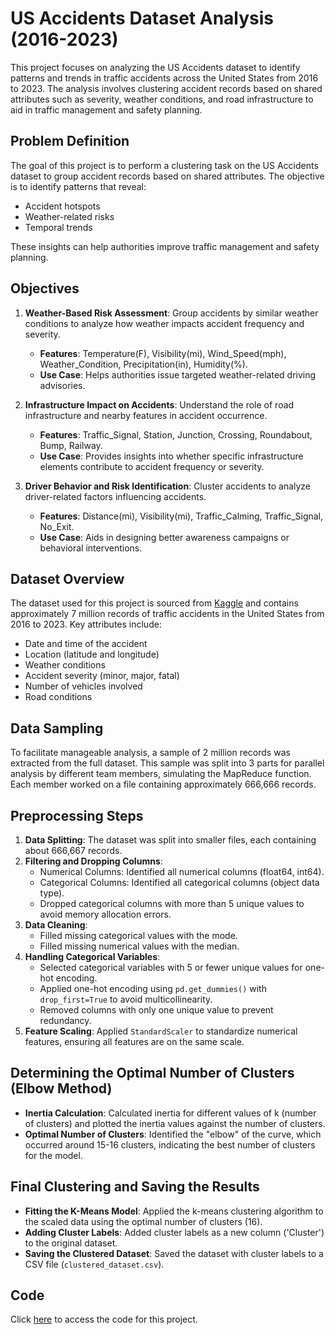 # US Accidents Dataset Analysis (2016-2023)

This project focuses on analyzing the US Accidents dataset to identify patterns and trends in traffic accidents across the United States from 2016 to 2023. The analysis involves clustering accident records based on shared attributes such as severity, weather conditions, and road infrastructure to aid in traffic management and safety planning.

## Problem Definition
The goal of this project is to perform a clustering task on the US Accidents dataset to group accident records based on shared attributes. The objective is to identify patterns that reveal:
- Accident hotspots
- Weather-related risks
- Temporal trends

These insights can help authorities improve traffic management and safety planning.

## Objectives
1. **Weather-Based Risk Assessment**: Group accidents by similar weather conditions to analyze how weather impacts accident frequency and severity.
   - **Features**: Temperature(F), Visibility(mi), Wind_Speed(mph), Weather_Condition, Precipitation(in), Humidity(%).
   - **Use Case**: Helps authorities issue targeted weather-related driving advisories.

2. **Infrastructure Impact on Accidents**: Understand the role of road infrastructure and nearby features in accident occurrence.
   - **Features**: Traffic_Signal, Station, Junction, Crossing, Roundabout, Bump, Railway.
   - **Use Case**: Provides insights into whether specific infrastructure elements contribute to accident frequency or severity.

3. **Driver Behavior and Risk Identification**: Cluster accidents to analyze driver-related factors influencing accidents.
   - **Features**: Distance(mi), Visibility(mi), Traffic_Calming, Traffic_Signal, No_Exit.
   - **Use Case**: Aids in designing better awareness campaigns or behavioral interventions.

## Dataset Overview
The dataset used for this project is sourced from [Kaggle](https://www.kaggle.com/datasets/sobhanmoosavi/us-accidents/data) and contains approximately 7 million records of traffic accidents in the United States from 2016 to 2023. Key attributes include:
- Date and time of the accident
- Location (latitude and longitude)
- Weather conditions
- Accident severity (minor, major, fatal)
- Number of vehicles involved
- Road conditions

## Data Sampling
To facilitate manageable analysis, a sample of 2 million records was extracted from the full dataset. This sample was split into 3 parts for parallel analysis by different team members, simulating the MapReduce function. Each member worked on a file containing approximately 666,666 records.

## Preprocessing Steps
1. **Data Splitting**: The dataset was split into smaller files, each containing about 666,667 records.
2. **Filtering and Dropping Columns**:
   - Numerical Columns: Identified all numerical columns (float64, int64).
   - Categorical Columns: Identified all categorical columns (object data type).
   - Dropped categorical columns with more than 5 unique values to avoid memory allocation errors.
3. **Data Cleaning**:
   - Filled missing categorical values with the mode.
   - Filled missing numerical values with the median.
4. **Handling Categorical Variables**:
   - Selected categorical variables with 5 or fewer unique values for one-hot encoding.
   - Applied one-hot encoding using `pd.get_dummies()` with `drop_first=True` to avoid multicollinearity.
   - Removed columns with only one unique value to prevent redundancy.
5. **Feature Scaling**: Applied `StandardScaler` to standardize numerical features, ensuring all features are on the same scale.

## Determining the Optimal Number of Clusters (Elbow Method)
- **Inertia Calculation**: Calculated inertia for different values of k (number of clusters) and plotted the inertia values against the number of clusters.
- **Optimal Number of Clusters**: Identified the "elbow" of the curve, which occurred around 15-16 clusters, indicating the best number of clusters for the model.

## Final Clustering and Saving the Results
- **Fitting the K-Means Model**: Applied the k-means clustering algorithm to the scaled data using the optimal number of clusters (16).
- **Adding Cluster Labels**: Added cluster labels as a new column ('Cluster') to the original dataset.
- **Saving the Clustered Dataset**: Saved the dataset with cluster labels to a CSV file (`clustered_dataset.csv`).

## Code

Click [here](  https://github.com/Asem-Hatamleh/AI-Playground/blob/main/Big-Data-Processing/Code.ipynb) to access the code for this project.
 

 
